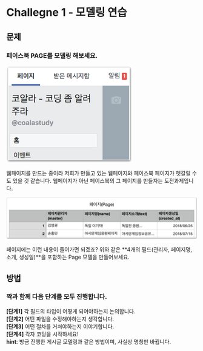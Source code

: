 # Challegne  1 - 모델링 연습

## 문제

### 페이스북 PAGE를 모델링 해보세요.

![&#xD398;&#xC774;&#xC2A4;&#xBD81; &#xD398;&#xC774;&#xC9C0;](../.gitbook/assets/image%20%2849%29.png)

웹페이지를 만드는 중이라 저희가 만들고 있는 웹페이지와 페이스북 페이지가 헷갈릴 수도 있을 것 같습니다. 웹페이지가 아닌 페이스북의 그 페이지를 만들자는 도전과제입니다.

![](../.gitbook/assets/image%20%2829%29.png)

페이지에는 이런 내용이 들어가면 되겠죠? 위와 같은 **4개의 필드\(관리자, 페이지명, 소개, 생성일\)**을 포함하는 Page 모델을 만들어보세요.

## 방법

### 짝과 함께 다음 단계를 모두 진행합니다.

**\[단계1\]** 각 필드의 타입이 어떻게 되어야하는지 논의합니다.  
**\[단계2\]** 어떤 파일을 수정해야하는지 생각합니다.  
**\[단계3\]** 어떤 절차를 거쳐야하는지 이야기합니다.  
**\[단계4\]** 각자 코딩을 시작하세요!   
**hint**: 방금 진행한 게시글 모델링과 같은 방법이며, 사실상 명칭만 바뀝니다.

